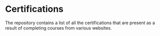 # Certifications

The repository contains a list of all the certifications that are present as a result of completing courses from various websites. 

